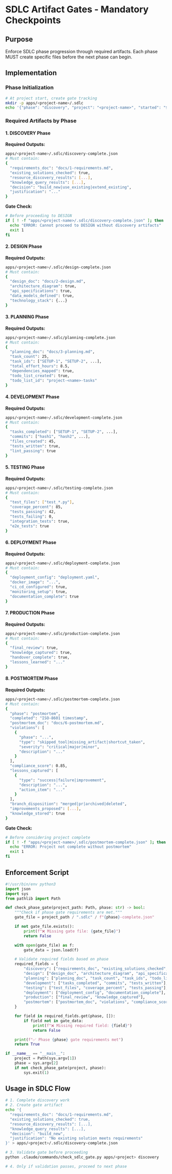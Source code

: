 # SDLC Artifact Gates - Mandatory Checkpoints

## Purpose
Enforce SDLC phase progression through required artifacts. Each phase MUST create specific files before the next phase can begin.

## Implementation

### Phase Initialization
```bash
# At project start, create gate tracking
mkdir -p apps/<project-name>/.sdlc
echo '{"phase": "discovery", "project": "<project-name>", "started": "$(date -Iseconds)"}' > apps/<project-name>/.sdlc/state.json
```

### Required Artifacts by Phase

#### 1. DISCOVERY Phase
**Required Outputs:**
```bash
apps/<project-name>/.sdlc/discovery-complete.json
# Must contain:
{
  "requirements_doc": "docs/1-requirements.md",
  "existing_solutions_checked": true,
  "resource_discovery_results": [...],
  "knowledge_query_results": [...],
  "decision": "build_new|use_existing|extend_existing",
  "justification": "..."
}
```

**Gate Check:**
```bash
# Before proceeding to DESIGN
if [ ! -f "apps/<project-name>/.sdlc/discovery-complete.json" ]; then
  echo "ERROR: Cannot proceed to DESIGN without discovery artifacts"
  exit 1
fi
```

#### 2. DESIGN Phase
**Required Outputs:**
```bash
apps/<project-name>/.sdlc/design-complete.json
# Must contain:
{
  "design_doc": "docs/2-design.md",
  "architecture_diagram": true,
  "api_specifications": true,
  "data_models_defined": true,
  "technology_stack": {...}
}
```

#### 3. PLANNING Phase
**Required Outputs:**
```bash
apps/<project-name>/.sdlc/planning-complete.json
# Must contain:
{
  "planning_doc": "docs/3-planning.md",
  "task_count": 25,
  "task_ids": ["SETUP-1", "SETUP-2", ...],
  "total_effort_hours": 8.5,
  "dependencies_mapped": true,
  "todo_list_created": true,
  "todo_list_id": "project-<name>-tasks"
}
```

#### 4. DEVELOPMENT Phase
**Required Outputs:**
```bash
apps/<project-name>/.sdlc/development-complete.json
# Must contain:
{
  "tasks_completed": ["SETUP-1", "SETUP-2", ...],
  "commits": ["hash1", "hash2", ...],
  "files_created": 45,
  "tests_written": true,
  "lint_passing": true
}
```

#### 5. TESTING Phase
**Required Outputs:**
```bash
apps/<project-name>/.sdlc/testing-complete.json
# Must contain:
{
  "test_files": ["test_*.py"],
  "coverage_percent": 85,
  "tests_passing": 42,
  "tests_failing": 0,
  "integration_tests": true,
  "e2e_tests": true
}
```

#### 6. DEPLOYMENT Phase
**Required Outputs:**
```bash
apps/<project-name>/.sdlc/deployment-complete.json
# Must contain:
{
  "deployment_config": "deployment.yaml",
  "docker_image": "...",
  "ci_cd_configured": true,
  "monitoring_setup": true,
  "documentation_complete": true
}
```

#### 7. PRODUCTION Phase
**Required Outputs:**
```bash
apps/<project-name>/.sdlc/production-complete.json
# Must contain:
{
  "final_review": true,
  "knowledge_captured": true,
  "handover_complete": true,
  "lessons_learned": "..."
}
```

#### 8. POSTMORTEM Phase
**Required Outputs:**
```bash
apps/<project-name>/.sdlc/postmortem-complete.json
# Must contain:
{
  "phase": "postmortem",
  "completed": "ISO-8601 timestamp",
  "postmortem_doc": "docs/6-postmortem.md",
  "violations": [
    {
      "phase": "...",
      "type": "skipped_tool|missing_artifact|shortcut_taken",
      "severity": "critical|major|minor",
      "description": "..."
    }
  ],
  "compliance_score": 0.85,
  "lessons_captured": [
    {
      "type": "success|failure|improvement",
      "description": "...",
      "action_item": "..."
    }
  ],
  "branch_disposition": "merged|pr|archived|deleted",
  "improvements_proposed": [...],
  "knowledge_stored": true
}
```

**Gate Check:**
```bash
# Before considering project complete
if [ ! -f "apps/<project-name>/.sdlc/postmortem-complete.json" ]; then
  echo "ERROR: Project not complete without postmortem"
  exit 1
fi
```

## Enforcement Script

```python
#!/usr/bin/env python3
import json
import sys
from pathlib import Path

def check_phase_gate(project_path: Path, phase: str) -> bool:
    """Check if phase gate requirements are met."""
    gate_file = project_path / ".sdlc" / f"{phase}-complete.json"

    if not gate_file.exists():
        print(f"❌ Missing gate file: {gate_file}")
        return False

    with open(gate_file) as f:
        gate_data = json.load(f)

    # Validate required fields based on phase
    required_fields = {
        "discovery": ["requirements_doc", "existing_solutions_checked", "decision"],
        "design": ["design_doc", "architecture_diagram", "api_specifications"],
        "planning": ["planning_doc", "task_count", "task_ids", "todo_list_created"],
        "development": ["tasks_completed", "commits", "tests_written"],
        "testing": ["test_files", "coverage_percent", "tests_passing"],
        "deployment": ["deployment_config", "documentation_complete"],
        "production": ["final_review", "knowledge_captured"],
        "postmortem": ["postmortem_doc", "violations", "compliance_score", "lessons_captured", "branch_disposition", "knowledge_stored"]
    }

    for field in required_fields.get(phase, []):
        if field not in gate_data:
            print(f"❌ Missing required field: {field}")
            return False

    print(f"✅ Phase {phase} gate requirements met")
    return True

if __name__ == "__main__":
    project = Path(sys.argv[1])
    phase = sys.argv[2]
    if not check_phase_gate(project, phase):
        sys.exit(1)
```

## Usage in SDLC Flow

```bash
# 1. Complete discovery work
# 2. Create gate artifact
echo '{
  "requirements_doc": "docs/1-requirements.md",
  "existing_solutions_checked": true,
  "resource_discovery_results": [...],
  "knowledge_query_results": [...],
  "decision": "build_new",
  "justification": "No existing solution meets requirements"
}' > apps/<project>/.sdlc/discovery-complete.json

# 3. Validate gate before proceeding
python .claude/commands/check_sdlc_gate.py apps/<project> discovery

# 4. Only if validation passes, proceed to next phase
```
